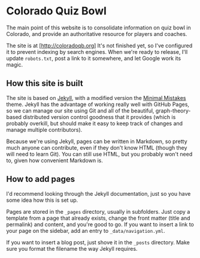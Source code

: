 # Colorado Quiz Bowl

The main point of this website is to consolidate information on quiz bowl in Colorado, and provide an authoritative resource for players and coaches.

The site is at [http://coloradoqb.org] It's not finished yet, so I've configured it to prevent indexing by search engines. When we're ready to release, I'll update `robots.txt`, post a link to it somewhere, and let Google work its magic.

## How this site is built

The site is based on [Jekyll](https://jekyllrb.com/), with a modified version the [Minimal Mistakes](https://mmistakes.github.io/minimal-mistakes/) theme. Jekyll has the advantage of working really well with GitHub Pages, so we can manage our site using Git and all of the beautiful, graph-theory-based distributed version control goodness that it provides (which is probably overkill, but should make it easy to keep track of changes and manage multiple contributors).

Because we're using Jekyll, pages can be written in Markdown, so pretty much anyone can contribute, even if they don't know HTML (though they will need to learn Git). You can still use HTML, but you probably won't need to, given how convenient Markdown is.

## How to add pages

I'd recommend looking through the Jekyll documentation, just so you have some idea how this is set up.

Pages are stored in the `_pages` directory, usually in subfolders. Just copy a template from a page that already exists, change the front matter (title and permalink) and content, and you're good to go. If you want to insert a link to your page on the sidebar, add an entry to `_data/navigation.yml`.

If you want to insert a blog post, just shove it in the `_posts` directory. Make sure you format the filename the way Jekyll requires.
